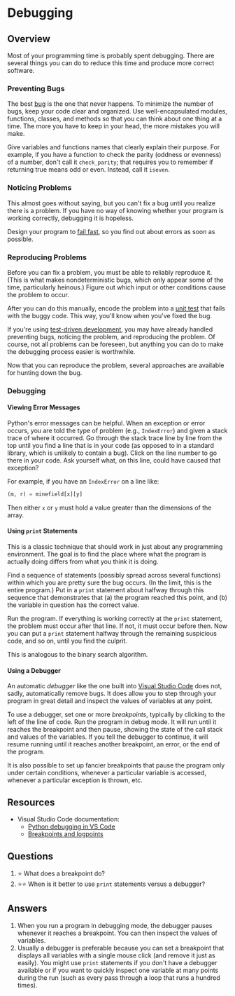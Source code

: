 # Debugging
## Overview
Most of your programming time is probably spent debugging. There are several things you can do to reduce this time and produce more correct software.

### Preventing Bugs
The best [bug](https://education.nationalgeographic.org/resource/worlds-first-computer-bug/) is the one that never happens. To minimize the number of bugs, keep your code clear and organized. Use well-encapsulated modules, functions, classes, and methods so that you can think about one thing at a time. The more you have to keep in your head, the more mistakes you will make.

Give variables and functions names that clearly explain their purpose. For example, if you have a function to check the parity (oddness or evenness) of a number, don't call it `check_parity`; that requires you to remember if returning true means odd or even. Instead, call it `iseven`.

### Noticing Problems
This almost goes without saying, but you can't fix a bug until you realize there is a problem. If you have no way of knowing whether your program is working correctly, debugging it is hopeless.

Design your program to [fail fast](https://en.wikipedia.org/wiki/Fail-fast), so you find out about errors as soon as possible.

### Reproducing Problems
Before you can fix a problem, you must be able to reliably reproduce it. (This is what makes nondeterministic bugs, which only appear some of the time, particularly heinous.) Figure out which input or other conditions cause the problem to occur.

After you can do this manually, encode the problem into a [unit test](testing.md#pytest) that fails with the buggy code. This way, you'll know when you've fixed the bug.

If you're using [test-driven development](testing.md#test-driven-development), you may have already handled preventing bugs, noticing the problem, and reproducing the problem. Of course, not all problems can be foreseen, but anything you can do to make the debugging process easier is worthwhile.

Now that you can reproduce the problem, several approaches are available for hunting down the bug.

### Debugging
#### Viewing Error Messages
Python's error messages can be helpful. When an exception or error occurs, you are told the type of problem (e.g., `IndexError`) and given a stack trace of where it occurred. Go through the stack trace line by line from the top until you find a line that is in your code (as opposed to in a standard library, which is unlikely to contain a bug). Click on the line number to go there in your code. Ask yourself what, on this line, could have caused that exception?

For example, if you have an `IndexError` on a line like:
```python
(m, r) = minefield[x][y]
```

Then either `x` or `y` must hold a value greater than the dimensions of the array.

#### Using `print` Statements
This is a classic technique that should work in just about any programming environment. The goal is to find the place where what the program is actually doing differs from what you think it is doing.

Find a sequence of statements (possibly spread across several functions) within which you are pretty sure the bug occurs. (In the limit, this is the entire program.) Put in a `print` statement about halfway through this sequence that demonstrates that (a) the program reached this point, and (b) the variable in question has the correct value.

Run the program. If everything is working correctly at the `print` statement, the problem must occur after that line. If not, it must occur before then. Now you can put a `print` statement halfway through the remaining suspicious code, and so on, until you find the culprit.

This is analogous to the binary search algorithm.

#### Using a Debugger
An automatic *debugger* like the one built into [Visual Studio Code](../development_tools/vs_code.md) does not, sadly, automatically remove bugs. It does allow you to step through your program in great detail and inspect the values of variables at any point.

To use a debugger, set one or more *breakpoints*, typically by clicking to the left of the line of code. Run the program in debug mode. It will run until it reaches the breakpoint and then pause, showing the state of the call stack and values of the variables. If you tell the debugger to continue, it will resume running until it reaches another breakpoint, an error, or the end of the program.

It is also possible to set up fancier breakpoints that pause the program only under certain conditions, whenever a particular variable is accessed, whenever a particular exception is thrown, etc.

## Resources
- Visual Studio Code documentation:
    - [Python debugging in VS Code](https://code.visualstudio.com/docs/python/debugging)
    - [Breakpoints and logpoints](https://code.visualstudio.com/docs/python/debugging#_breakpoints-and-logpoints)

## Questions
1. :star: What does a breakpoint do?
1. :star::star: When is it better to use `print` statements versus a debugger?

## Answers
1. When you run a program in debugging mode, the debugger pauses whenever it reaches a breakpoint. You can then inspect the values of variables.
1. Usually a debugger is preferable because you can set a breakpoint that displays all variables with a single mouse click (and remove it just as easily). You might use `print` statements if you don't have a debugger available or if you want to quickly inspect one variable at many points during the run (such as every pass through a loop that runs a hundred times).
